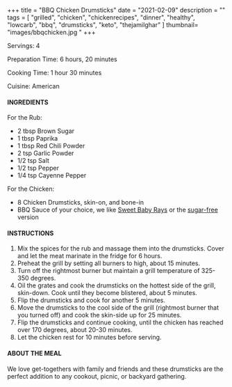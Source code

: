 +++
title = "BBQ Chicken Drumsticks"
date = "2021-02-09"
description = ""
tags = [
    "grilled",
    "chicken",
    "chickenrecipes",
    "dinner",
    "healthy",
    "lowcarb",
    "bbq",
    "drumsticks",
    "keto",
    "thejamilghar"
]
thumbnail= "images/bbqchicken.jpg "
+++

Servings: 4 <!--more-->

Preparation Time: 6 hours, 20 minutes

Cooking Time: 1 hour 30 minutes

Cuisine: American

#### INGREDIENTS 

For the Rub: 

* 2 tbsp Brown Sugar
* 1 tbsp Paprika
* 1 tbsp Red Chili Powder
* 2 tsp Garlic Powder
* 1/2 tsp Salt
* 1/2 tsp Pepper
* 1/4 tsp Cayenne Pepper

For the Chicken: 

* 8 Chicken Drumsticks, skin-on, and bone-in 
* BBQ Sauce of your choice, we like [Sweet Baby Rays](https://amzn.to/2NsxauJ) or the [sugar-free](https://amzn.to/2MYvhWR) version

#### INSTRUCTIONS

1. Mix the spices for the rub and massage them into the drumsticks. Cover and let the meat marinate in the fridge for 6 hours.
2. Preheat the grill by setting all burners to high, about 15 minutes.
3. Turn off the rightmost burner but maintain a grill temperature of 325-350 degrees.
4. Oil the grates and cook the drumsticks on the hottest side of the grill, skin-down. Cook until they become blistered, about 5 minutes.
5. Flip the drumsticks and cook for another 5 minutes.
6. Move the drumsticks to the cool side of the grill (rightmost burner that you turned off) and cook the skin-side up for 25 minutes.
7. Flip the drumsticks and continue cooking, until the chicken has reached over 170 degrees, about 20-30 minutes. 
8. Let the chicken rest for 10 minutes before serving.

#### ABOUT THE MEAL 

We love get-togethers with family and friends and these drumsticks are the perfect addition to any cookout, picnic, or backyard gathering. 


